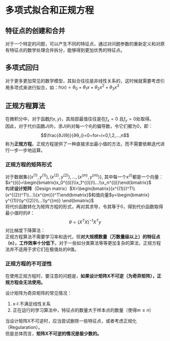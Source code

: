 # 多项式拟合和正规方程
## 特征点的创建和合并
对于一个特定的问题，可以产生不同的特征点，通过对问题参数的重新定义和对原有特征点的数学处理合并拆分，能够得到更加优秀的特征点。

## 多项式回归
对于更多更加常见的数学模型，其拟合往往是非线性关系的，这时候就需要考虑引用多项式来进行拟合，如：$h(x)=θ_0+θ_1 x+θ_2 x^2+θ_3 x^3$  

## 正规方程算法  
在微积分中，对于函数$f(x,y)$，其局部最值往往是在$f_x=0$ 且$f_y=0$处取得。     
因此，对于代价函数$J(θ)$，求$J(θ)$对每一个$θ_i$的偏导数，令它们都为0，即：
$$\frac{∂J(θ)}{∂θ_i}=0~for~i=0,1,2,…,n$$
称为**正规方程**。正规方程提供了一种直接求出最小值的方法，而不需要依赖迭代进行一步一步地运算。 
### 正规方程的矩阵形式  
对于数据集$\{(x^{(1)},y^{(1)}),(x^{(2)},y^{(2)}),...,(x^{(m)},y^{(m)})\}$,  其中每一个$x^{(i)}$都是一个向量：$x^{(i)}=\begin{bmatrix}x_0^{(i)}\\x_1^{(i)}\\...\\x_n^{(i)}\end{bmatrix}$   
构建**设计矩阵**（Design matrix）$X=\begin{bmatrix}(x^{(1)})^T\\(x^{(2})^T\\...\\(x^{(m)})^T\end{bmatrix}$和值向量$y=\begin{bmatrix}  y^{(1)}\\y^{(2)}\\...\\y^{(m)}  \end{bmatrix}$  
将代价函数转化为矩阵方程的形式，再对其求导，令其等于0，得到代价函数取得最小值时的$θ$：
$$θ=(X^TX)^{-1}X^Ty$$
对比梯度下降算法：  
正规方程算法不需要学习率和迭代，但**对大规模数量（万数量级以上）的特征点（n），工作效率十分低下**。对于一些如分类算法等等更加复杂的算法，正规方程法并不适用于求它们在极值处的θ值。  

### 正规方程的不可逆性
在使用正规方程时，要注意的问题是，**如果设计矩阵X不可逆（为奇异矩阵），正规方程会无法使用。**  

设计矩阵为奇异矩阵的常见情况：
 1. x-I 不满足线性关系  
 2. 正在运行的学习算法中，特征点的数量大于样本点的数量（使得$m≤n$）  

当设计矩阵X不可逆时，应当尝试删除一些特征点，或者考虑正规化（Regularation）。  
但是总体而言，**矩阵X不可逆的情况是极少数的。**